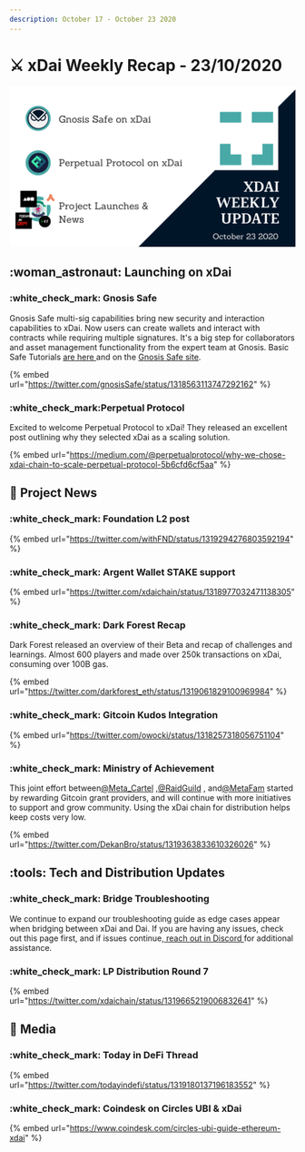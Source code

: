 ```yaml
---
description: October 17 - October 23 2020
---
```


# ⚔️ xDai Weekly Recap - 23/10/2020

![Gnosis Safe \* Perpetual Protocol \* Argent \* Foundation \* Dark Forest \* Gitcoin +++ ](<../../../../.gitbook/assets/Green and Black Modern Sales Marketing Presentation (21).png>)

## :woman\_astronaut: Launching on xDai

### :white\_check\_mark: Gnosis Safe

Gnosis Safe multi-sig capabilities bring new security and interaction capabilities to xDai. Now users can create wallets and interact with contracts while requiring multiple signatures. It's a big step for collaborators and asset management functionality from the expert team at Gnosis. Basic Safe Tutorials [are here ](../../../project-spotlights/gnosis/gnosis-safe.md)and on the [Gnosis Safe site](https://help.gnosis-safe.io/en/).

{% embed url="https://twitter.com/gnosisSafe/status/1318563113747292162" %}

### :white\_check\_mark:Perpetual Protocol

Excited to welcome Perpetual Protocol to xDai! They released an excellent post outlining why they selected xDai as a scaling solution.

{% embed url="https://medium.com/@perpetualprotocol/why-we-chose-xdai-chain-to-scale-perpetual-protocol-5b6cfd6cf5aa" %}

## :butterfly: Project News

### :white\_check\_mark: Foundation L2 post

{% embed url="https://twitter.com/withFND/status/1319294276803592194" %}

### :white\_check\_mark: Argent Wallet STAKE support

{% embed url="https://twitter.com/xdaichain/status/1318977032471138305" %}

### :white\_check\_mark: Dark Forest Recap

Dark Forest released an overview of their Beta and recap of challenges and learnings. Almost 600 players and made over 250k transactions on xDai, consuming over 100B gas.

{% embed url="https://twitter.com/darkforest_eth/status/1319061829100969984" %}

### :white\_check\_mark: Gitcoin Kudos Integration

{% embed url="https://twitter.com/owocki/status/1318257318056751104" %}

### :white\_check\_mark: Ministry of Achievement

This joint effort between[@Meta\_Cartel](https://twitter.com/Meta\_Cartel) ,[@RaidGuild](https://twitter.com/RaidGuild) , and[@MetaFam](https://twitter.com/MetaFam) started by rewarding Gitcoin grant providers, and will continue with more initiatives to support and grow community. Using the xDai chain for distribution helps keep costs very low.&#x20;

{% embed url="https://twitter.com/DekanBro/status/1319363833610326026" %}

## :tools: Tech and Distribution Updates

### :white\_check\_mark: Bridge Troubleshooting

We continue to expand our troubleshooting guide as edge cases appear when bridging between xDai and Dai. If you are having any issues, check out this page first, and if issues continue,[ reach out in Discord ](https://discord.gg/mPJ9zkq)for additional assistance.

### :white\_check\_mark: LP Distribution Round 7

{% embed url="https://twitter.com/xdaichain/status/1319665219006832641" %}

## :newspaper: Media&#x20;

### :white\_check\_mark: Today in DeFi Thread

{% embed url="https://twitter.com/todayindefi/status/1319180137196183552" %}

### :white\_check\_mark: Coindesk on Circles UBI & xDai

{% embed url="https://www.coindesk.com/circles-ubi-guide-ethereum-xdai" %}
